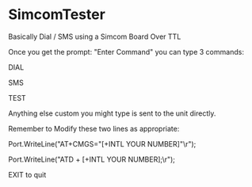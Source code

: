 # SimcomTester
Basically Dial / SMS using a Simcom Board Over TTL

Once you get the prompt: "Enter Command" you can type 3 commands:

DIAL

SMS

TEST

Anything else custom you might type is sent to the unit directly.

Remember to Modify these two lines as appropriate:

Port.WriteLine("AT+CMGS=\"[+INTL YOUR NUMBER]\"\r");

Port.WriteLine("ATD + [+INTL YOUR NUMBER];\r");

EXIT to quit
